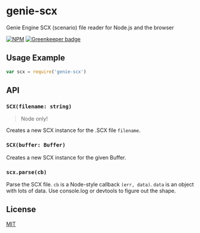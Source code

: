 # genie-scx

Genie Engine SCX (scenario) file reader for Node.js and the browser

[![NPM](https://nodei.co/npm/genie-scx.png?compact=true)](https://npmjs.com/package/genie-scx) [![Greenkeeper badge](https://badges.greenkeeper.io/goto-bus-stop/genie-scx.svg)](https://greenkeeper.io/)

## Usage Example

```javascript
var scx = require('genie-scx')
```

## API

### `SCX(filename: string)`

> Node only!

Creates a new SCX instance for the .SCX file `filename`.

### `SCX(buffer: Buffer)`

Creates a new SCX instance for the given Buffer.

### `scx.parse(cb)`

Parse the SCX file. `cb` is a Node-style callback `(err, data)`. `data` is an object with lots of data. Use console.log or devtools to figure out the shape.

## License

[MIT](./LICENSE)
